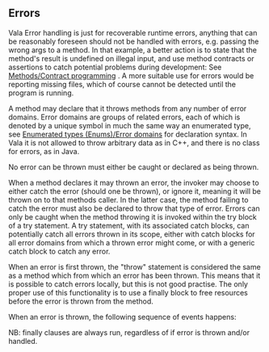 Errors
------

Vala Error handling is just for recoverable runtime errors, anything that can be reasonably foreseen should not be handled with errors, e.g.
passing the wrong args to a method. In that example, a better action is to state that the method's result is undefined on illegal input, and use method contracts or assertions to catch potential problems during development: See [Methods/Contract programming](http://wiki.gnome.org/action/show/Projects/Vala/Manual/Export/Vala/Manual/Methods#Contract_programming)
. A more suitable use for errors would be reporting missing files, which of course cannot be detected until the program is running.

A method may declare that it throws methods from any number of error domains. Error domains are groups of related errors, each of which is denoted by a unique symbol in much the same way an enumerated type, see
[Enumerated types (Enums)/Error domains](http://wiki.gnome.org/action/show/Projects/Vala/Manual/Export/Vala/Manual/Enumerated%20types%20%28Enums%29#Error_domains)
for declaration syntax. In Vala it is not allowed to throw arbitrary data as in C++, and there is no class for errors, as in Java.

No error can be thrown must either be caught or declared as being thrown.

When a method declares it may thrown an error, the invoker may choose to either catch the error (should one be thrown), or ignore it, meaning it will be thrown on to that methods caller. In the latter case, the method failing to catch the error must also be declared to throw that type of error. Errors can only be caught when the method throwing it is invoked within the try block of a try statement. A try statement, with its associated catch blocks, can potentially catch all errors thrown in its scope, either with catch blocks for all error domains from which a thrown error might come, or with a generic catch block to catch any error.

When an error is first thrown, the "throw" statement is considered the same as a method which from which an error has been thrown. This means that it is possible to catch errors locally, but this is not good practise. The only proper use of this functionality is to use a finally block to free resources before the error is thrown from the method.

When an error is thrown, the following sequence of events happens:

NB: finally clauses are always run, regardless of if error is thrown and/or handled.


